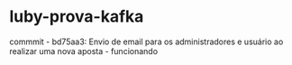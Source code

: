 # luby-prova-kafka


commmit - bd75aa3: Envio de email para os administradores e usuário ao realizar uma nova aposta  - funcionando
